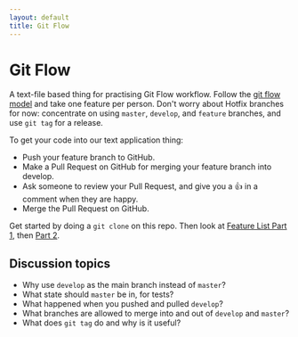 ```yaml
---
layout: default
title: Git Flow
---
```


# Git Flow

A text-file based thing for practising Git Flow workflow. Follow the [git flow model](http://nvie.com/posts/a-successful-git-branching-model/) and take one feature per person. Don't worry about Hotfix branches for now: concentrate on using `master`, `develop`, and `feature` branches, and use `git tag` for a release.

To get your code into our text application thing:

* Push your feature branch to GitHub.
* Make a Pull Request on GitHub for merging your feature branch into develop.
* Ask someone to review your Pull Request, and give you a :+1: in a comment when they are happy.
* Merge the Pull Request on GitHub.

Get started by doing a `git clone` on this repo. Then look at [Feature List Part 1](1-feature-list-part-1.html), then [Part 2](2-feature-list-part-2.html).

## Discussion topics

* Why use `develop` as the main branch instead of `master`?
* What state should `master` be in, for tests?
* What happened when you pushed and pulled `develop`?
* What branches are allowed to merge into and out of `develop` and `master`?
* What does `git tag` do and why is it useful?
